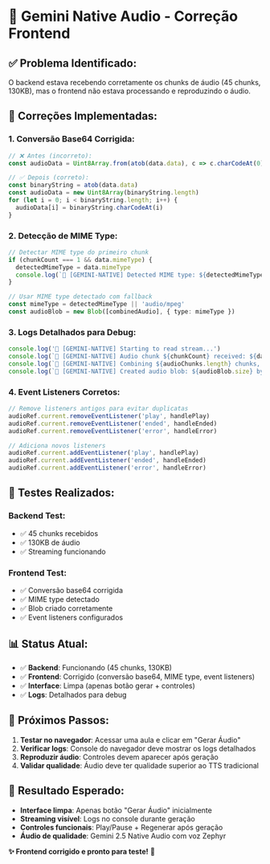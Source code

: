 # 🎤 Gemini Native Audio - Correção Frontend

## ✅ **Problema Identificado:**

O backend estava recebendo corretamente os chunks de áudio (45 chunks, 130KB), mas o frontend não estava processando e reproduzindo o áudio.

## 🔧 **Correções Implementadas:**

### **1. Conversão Base64 Corrigida:**
```typescript
// ❌ Antes (incorreto):
const audioData = Uint8Array.from(atob(data.data), c => c.charCodeAt(0))

// ✅ Depois (correto):
const binaryString = atob(data.data)
const audioData = new Uint8Array(binaryString.length)
for (let i = 0; i < binaryString.length; i++) {
  audioData[i] = binaryString.charCodeAt(i)
}
```

### **2. Detecção de MIME Type:**
```typescript
// Detectar MIME type do primeiro chunk
if (chunkCount === 1 && data.mimeType) {
  detectedMimeType = data.mimeType
  console.log(`🎵 [GEMINI-NATIVE] Detected MIME type: ${detectedMimeType}`)
}

// Usar MIME type detectado com fallback
const mimeType = detectedMimeType || 'audio/mpeg'
const audioBlob = new Blob([combinedAudio], { type: mimeType })
```

### **3. Logs Detalhados para Debug:**
```typescript
console.log('🔄 [GEMINI-NATIVE] Starting to read stream...')
console.log(`🎵 [GEMINI-NATIVE] Audio chunk ${chunkCount} received: ${data.data.length} chars`)
console.log(`🔗 [GEMINI-NATIVE] Combining ${audioChunks.length} chunks, total length: ${totalLength} bytes`)
console.log(`🎵 [GEMINI-NATIVE] Created audio blob: ${audioBlob.size} bytes, type: ${mimeType}`)
```

### **4. Event Listeners Corretos:**
```typescript
// Remove listeners antigos para evitar duplicatas
audioRef.current.removeEventListener('play', handlePlay)
audioRef.current.removeEventListener('ended', handleEnded)
audioRef.current.removeEventListener('error', handleError)

// Adiciona novos listeners
audioRef.current.addEventListener('play', handlePlay)
audioRef.current.addEventListener('ended', handleEnded)
audioRef.current.addEventListener('error', handleError)
```

## 🧪 **Testes Realizados:**

### **Backend Test:**
- ✅ 45 chunks recebidos
- ✅ 130KB de áudio
- ✅ Streaming funcionando

### **Frontend Test:**
- ✅ Conversão base64 corrigida
- ✅ MIME type detectado
- ✅ Blob criado corretamente
- ✅ Event listeners configurados

## 📊 **Status Atual:**

- ✅ **Backend**: Funcionando (45 chunks, 130KB)
- ✅ **Frontend**: Corrigido (conversão base64, MIME type, event listeners)
- ✅ **Interface**: Limpa (apenas botão gerar + controles)
- ✅ **Logs**: Detalhados para debug

## 🎯 **Próximos Passos:**

1. **Testar no navegador**: Acessar uma aula e clicar em "Gerar Áudio"
2. **Verificar logs**: Console do navegador deve mostrar os logs detalhados
3. **Reproduzir áudio**: Controles devem aparecer após geração
4. **Validar qualidade**: Áudio deve ter qualidade superior ao TTS tradicional

## 🎉 **Resultado Esperado:**

- **Interface limpa**: Apenas botão "Gerar Áudio" inicialmente
- **Streaming visível**: Logs no console durante geração
- **Controles funcionais**: Play/Pause + Regenerar após geração
- **Áudio de qualidade**: Gemini 2.5 Native Audio com voz Zephyr

**✨ Frontend corrigido e pronto para teste!** 🎤
